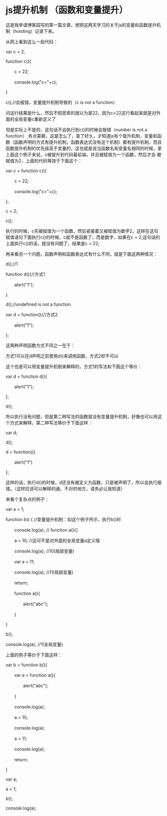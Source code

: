 # js提升机制 （函数和变量提升）

这是我申请博客园写的第一篇文章，想把这两天学习的关于js的变量和函数提升机制（hoisting）记录下来。

从网上看到这么一段代码：

 var c = 2;

 function c(){

　　c = 22;

　　console.log("c="+c);

 }

 c();//会报错，变量提升机制导致的（c is not a function）

问运行结果是什么，然后不假思索的就以为是22，因为c=22这行看起来就是对外面的全局变量c重新定义了

但是实际上不是的，这句话不会执行到c()的时候会报错（number is not a function）,有点蒙蔽，这是怎么了，查了好久，才知道js有个提升机制，变量和函数（函数声明的方式有提升机制，函数表达式没有这个机制）都有提升机制，而且函数提升机制的优先级高于变量的，这也就是说当函数名和变量名相同的时候，拿上面这个例子来说，c被提升到代码最前端，并且被赋值为一个函数，然后才会 被赋值为2，上面的代码等效于下面这个：

var c = function c(){

　　c = 22;

　　console.log("c="+c);

};

c = 2;

c();

执行的时候，c先被赋值为一个函数，然后紧接着又被赋值为数字2，这样在这句赋值语句下面执行c()的时候，c就不是函数了，而是数字，如果在c = 2;这句话的上面执行c()的话，就没有问题了，结果是c = 22;

 

再来看另一个问题，函数声明和函数表达式有什么不同，就是下面这两种情况：

d();//1

function d(){//方式1

　　alert("1");

}

 

d();//undefined is not a function

var d = function(){//方式2

　　alert("1");

};

这两种声明函数方式不同之一在于：

方式1可以在d声明之前使用d()来调用函数，方式2却不可以

 

这个也是可以用变量提升机制来解释的，方式1的写法和下面这个等价：

var d = function d(){

　　alert("1");

};

d();

所以执行没有问题，但是第二种写法的函数就没有变量提升机制，好像也可以用这个方式来解释，第二种写法等价于下面这样：

var d;

d();

d = function(){

　　alert("1")

};

这样的话，执行d()的时候，d还没有被定义为函数，只是被声明了，所以会执行报错。（这样应该可以解释的通，不对的地方，请务必让我知道）

 

来看个复杂点的例子：

var a = 1;

function b() {        //变量提升机制：如这个例子所示，执行b()时

　　console.log(a);   // function a(){}

　　a = 10; //这可不是对外面的全局变量a定义哦

　　console.log(a); //10(局部变量)

　　var a = 11;

　　console.log(a); //11(局部变量)

　　return;

　　function a(){

　　　　alert("abc");

　　}

}

b();

console.log(a); //1(全局变量) 

 

上面的例子等价于下面这样：

var b = function b(){

　　var a = function a(){

　　　　alert("abc");

　　}

　　console.log(a);

　　a = 10;

　　console.log(a);

　　a = 11;

　　console.log(a);

　　return;

}

var a;

a = 1;

b();

console.log(a);

